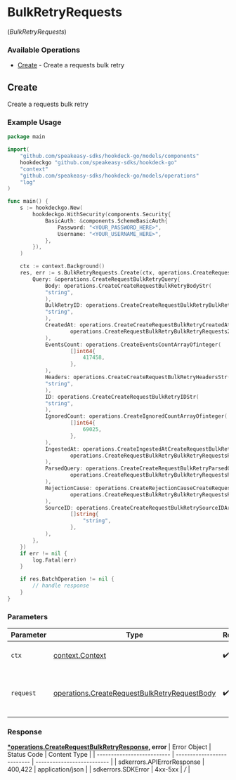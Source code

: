 # BulkRetryRequests
(*BulkRetryRequests*)

### Available Operations

* [Create](#create) - Create a requests bulk retry

## Create

Create a requests bulk retry

### Example Usage

```go
package main

import(
	"github.com/speakeasy-sdks/hookdeck-go/models/components"
	hookdeckgo "github.com/speakeasy-sdks/hookdeck-go"
	"context"
	"github.com/speakeasy-sdks/hookdeck-go/models/operations"
	"log"
)

func main() {
    s := hookdeckgo.New(
        hookdeckgo.WithSecurity(components.Security{
            BasicAuth: &components.SchemeBasicAuth{
                Password: "<YOUR_PASSWORD_HERE>",
                Username: "<YOUR_USERNAME_HERE>",
            },
        }),
    )

    ctx := context.Background()
    res, err := s.BulkRetryRequests.Create(ctx, operations.CreateRequestBulkRetryRequestBody{
        Query: &operations.CreateRequestBulkRetryQuery{
            Body: operations.CreateCreateRequestBulkRetryBodyStr(
            "string",
            ),
            BulkRetryID: operations.CreateCreateRequestBulkRetryBulkRetryIDStr(
            "string",
            ),
            CreatedAt: operations.CreateCreateRequestBulkRetryCreatedAtCreateRequestBulkRetryBulkRetryRequests2(
                    operations.CreateRequestBulkRetryBulkRetryRequests2{},
            ),
            EventsCount: operations.CreateEventsCountArrayOfinteger(
                    []int64{
                        417458,
                    },
            ),
            Headers: operations.CreateCreateRequestBulkRetryHeadersStr(
            "string",
            ),
            ID: operations.CreateCreateRequestBulkRetryIDStr(
            "string",
            ),
            IgnoredCount: operations.CreateIgnoredCountArrayOfinteger(
                    []int64{
                        69025,
                    },
            ),
            IngestedAt: operations.CreateIngestedAtCreateRequestBulkRetryBulkRetryRequestsRequestRequestBodyQueryIngestedAt2(
                    operations.CreateRequestBulkRetryBulkRetryRequestsRequestRequestBodyQueryIngestedAt2{},
            ),
            ParsedQuery: operations.CreateCreateRequestBulkRetryParsedQueryCreateRequestBulkRetryBulkRetryRequestsRequestRequestBodyQueryParsedQuery2(
                    operations.CreateRequestBulkRetryBulkRetryRequestsRequestRequestBodyQueryParsedQuery2{},
            ),
            RejectionCause: operations.CreateRejectionCauseCreateRequestBulkRetryBulkRetryRequestsRequestRequestBodyQueryRejectionCause2(
                    operations.CreateRequestBulkRetryBulkRetryRequestsRequestRequestBodyQueryRejectionCause2{},
            ),
            SourceID: operations.CreateCreateRequestBulkRetrySourceIDArrayOfstr(
                    []string{
                        "string",
                    },
            ),
        },
    })
    if err != nil {
        log.Fatal(err)
    }

    if res.BatchOperation != nil {
        // handle response
    }
}
```

### Parameters

| Parameter                                                                                                    | Type                                                                                                         | Required                                                                                                     | Description                                                                                                  |
| ------------------------------------------------------------------------------------------------------------ | ------------------------------------------------------------------------------------------------------------ | ------------------------------------------------------------------------------------------------------------ | ------------------------------------------------------------------------------------------------------------ |
| `ctx`                                                                                                        | [context.Context](https://pkg.go.dev/context#Context)                                                        | :heavy_check_mark:                                                                                           | The context to use for the request.                                                                          |
| `request`                                                                                                    | [operations.CreateRequestBulkRetryRequestBody](../../models/operations/createrequestbulkretryrequestbody.md) | :heavy_check_mark:                                                                                           | The request object to use for the request.                                                                   |


### Response

**[*operations.CreateRequestBulkRetryResponse](../../models/operations/createrequestbulkretryresponse.md), error**
| Error Object               | Status Code                | Content Type               |
| -------------------------- | -------------------------- | -------------------------- |
| sdkerrors.APIErrorResponse | 400,422                    | application/json           |
| sdkerrors.SDKError         | 4xx-5xx                    | */*                        |
